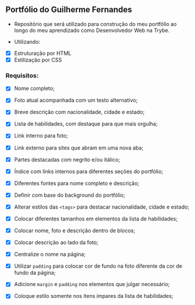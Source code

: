 ## Portfólio do Guilherme Fernandes

- Repositório que será utilizado para construção do meu portfólio ao longo do meu aprendizado como Desenvolvedor Web na Trybe.

- Utilizando:

- [X] Estruturação por HTML
- [X] Estilização por CSS

### Requisitos:

- [X] Nome completo;

- [X] Foto atual acompanhada com um testo alternativo;

- [X] Breve descrição com nacionalidade, cidade e estado;

- [X] Lista de habilidades, com destaque para que mais orgulha;

- [X] Link interno para foto;

- [X] Link externo para sites que abram em uma nova aba;

- [X] Partes destacadas com negrito e/ou itálico;

- [X] Índice com links internos para diferentes seções do portfólio;

- [X] Diferentes fontes para nome completo e descrição;

- [X] Definir com base do background do portfólio;

- [X] Alterar estilos das `<tags>` para destacar nacionalidade, cidade e estado;

- [X] Colocar diferentes tamanhos em elementos da lista de habilidades;

- [X] Colocar nome, foto e descrição dentro de blocos;

- [X] Colocar descrição ao lado da foto;

- [X] Centralize o nome na página;

- [X] Utilizar `padding` para colocar cor de fundo na foto diferente da cor de fundo da página;

- [X] Adicione `margin` e `padding` nos elementos que julgar necessário;

- [X] Coloque estilo somente nos itens ímpares da lista de habilidades;
